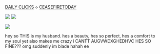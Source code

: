 

[DAILY CLICKS](https://arab.org/click-to-help/) ⟡ [CEASEFIRETODAY](https://ceasefiretoday.com)


![](https://64.media.tumblr.com/9d991c56f2fe063e61b3e798f258b132/6a3869f76d211cb7-1a/s400x600/575b708abf317e67f6d3bcbae05e380779ed402e.gif) ![](https://64.media.tumblr.com/093be6539edd0f3c25fc9b0c6dfa2d51/1e77c52aeb1d6699-e1/s400x600/1438c1094cfcb8f21141eee1d98ce0bbb36ae14f.gif)

![](https://64.media.tumblr.com/c0d1281e75e43575d1c139489638aa1b/51fdeb712f5ba181-9e/s540x810/2764f373b602f565fca1c56741c73dac25174fea.gif)

hey so THIS is my husband. hes a beauty, hes so perfect, hes a comfort to my soul yet also makes me crazy i CANTT AUGVWDXGHEDHVC HES SO FINE??? omg suddenly im blade hahah ee

